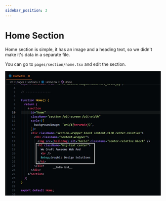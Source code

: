 ```yaml
---
sidebar_position: 3
---
```


# Home Section

Home section is simple, it has an image and a heading text, so we didn't make it's data in a separate file.

You can go to `pages/section/home.tsx` and edit the section.

![home page](./img/home/edit-home.jpg)

